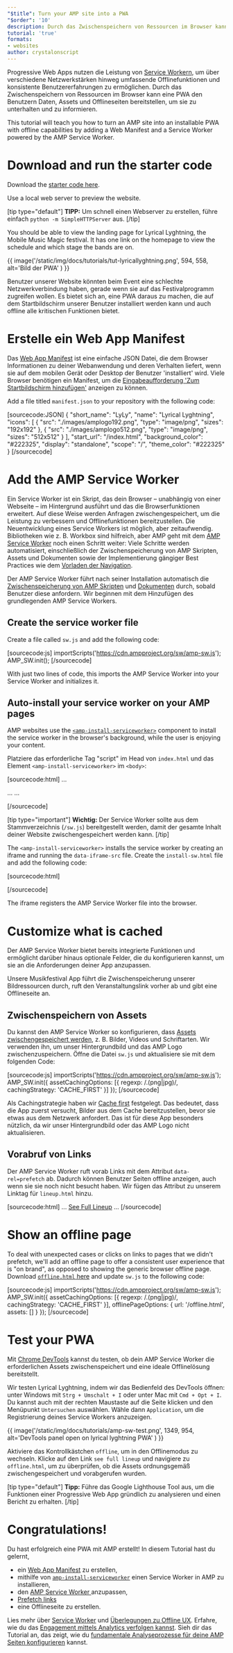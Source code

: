 ```yaml
---
"$title": Turn your AMP site into a PWA
"$order": '10'
description: Durch das Zwischenspeichern von Ressourcen im Browser kann eine PWA den Benutzern Daten, Assets und Offlineseiten bereitstellen, um sie zu unterhalten und zu informieren.
tutorial: 'true'
formats:
- websites
author: crystalonscript
---
```


Progressive Web Apps nutzen die Leistung von [Service Workern](https://developer.mozilla.org/en-US/docs/Web/API/Service_Worker_API), um über verschiedene Netzwerkstärken hinweg umfassende Offlinefunktionen und konsistente Benutzererfahrungen zu ermöglichen. Durch das Zwischenspeichern von Ressourcen im Browser kann eine PWA den Benutzern Daten, Assets und Offlineseiten bereitstellen, um sie zu unterhalten und zu informieren.

This tutorial will teach you how to turn an AMP site into an installable PWA with offline capabilities by adding a Web Manifest and a Service Worker powered by the AMP Service Worker.

# Download and run the starter code

Download the [starter code here](/static/files/tutorials/amptopwa.zip).

Use a local web server to preview the website.

[tip type="default"] **TIPP:** Um schnell einen Webserver zu erstellen, führe einfach `python -m SimpleHTTPServer` aus. [/tip]

You should be able to view the landing page for Lyrical Lyghtning, the Mobile Music Magic festival. It has one link on the homepage to view the schedule and which stage the bands are on.

{{ image('/static/img/docs/tutorials/tut-lyricallyghtning.png', 594, 558, alt='Bild der PWA' ) }}

Benutzer unserer Website könnten beim Event eine schlechte Netzwerkverbindung haben, gerade wenn sie auf das Festivalprogramm zugreifen wollen. Es bietet sich an, eine PWA daraus zu machen, die auf dem Startbildschirm unserer Benutzer installiert werden kann und auch offline alle kritischen Funktionen bietet.

# Erstelle ein Web App Manifest

Das [Web App Manifest](https://developers.google.com/web/fundamentals/web-app-manifest/) ist eine einfache JSON Datei, die dem Browser Informationen zu deiner Webanwendung und deren Verhalten liefert, wenn sie auf dem mobilen Gerät oder Desktop der Benutzer 'installiert' wird. Viele Browser benötigen ein Manifest, um die [Eingabeaufforderung 'Zum Startbildschirm hinzufügen'](https://developers.google.com/web/fundamentals/app-install-banners/) anzeigen zu können.

Add a file titled `manifest.json` to your repository with the following code:

[sourcecode:JSON]
{
"short_name": "LyLy",
"name": "Lyrical Lyghtning",
"icons": [
{
"src": "./images/amplogo192.png",
"type": "image/png",
"sizes": "192x192"
},
{
"src": "./images/amplogo512.png",
"type": "image/png",
"sizes": "512x512"
}
],
"start_url": "/index.html",
"background_color": "#222325",
"display": "standalone",
"scope": "/",
"theme_color": "#222325"
}
[/sourcecode]

# Add the AMP Service Worker

Ein Service Worker ist ein Skript, das dein Browser – unabhängig von einer Webseite – im Hintergrund ausführt und das die Browserfunktionen erweitert. Auf diese Weise werden Anfragen zwischengespeichert, um die Leistung zu verbessern und Offlinefunktionen bereitzustellen. Die Neuentwicklung eines Service Workers ist möglich, aber zeitaufwendig. Bibliotheken wie z. B. Workbox sind hilfreich, aber AMP geht mit dem [AMP Service Worker](https://github.com/ampproject/amp-sw) noch einen Schritt weiter: Viele Schritte werden automatisiert, einschließlich der Zwischenspeicherung von AMP Skripten, Assets und Dokumenten sowie der Implementierung gängiger Best Practices wie dem [Vorladen der Navigation](https://developers.google.com/web/updates/2017/02/navigation-preload).

Der AMP Service Worker führt nach seiner Installation automatisch die [Zwischenspeicherung von AMP Skripten](https://github.com/ampproject/amp-sw/tree/master/src/modules/amp-caching) und [Dokumenten](https://github.com/ampproject/amp-sw/tree/master/src/modules/document-caching) durch, sobald Benutzer diese anfordern. Wir beginnen mit dem Hinzufügen des grundlegenden AMP Service Workers.

## Create the service worker file

Create a file called `sw.js` and add the following code:

[sourcecode:js]
importScripts('https://cdn.ampproject.org/sw/amp-sw.js');
AMP_SW.init();
[/sourcecode]

With just two lines of code, this imports the AMP Service Worker into your Service Worker and initializes it.

## Auto-install your service worker on your AMP pages

AMP websites use the [`<amp-install-serviceworker>`](../../../documentation/components/reference/amp-install-serviceworker.md) component to install the service worker in the browser's background, while the user is enjoying your content.

Platziere das erforderliche Tag "script" im Head von `index.html` und das Element `<amp-install-serviceworker>` im `<body>`:

[sourcecode:html]
…

<script async custom-element="amp-install-serviceworker" src="https://cdn.ampproject.org/v0/amp-install-serviceworker-0.1.js"></script>

…
...
<amp-install-serviceworker src="/sw.js"
           data-iframe-src="install-sw.html"
           layout="nodisplay">
</amp-install-serviceworker>

</body>
[/sourcecode]

[tip type="important"] **Wichtig:** Der Service Worker sollte aus dem Stammverzeichnis (`/sw.js`) bereitgestellt werden, damit der gesamte Inhalt deiner Website zwischengespeichert werden kann. [/tip]

The `<amp-install-serviceworker>` installs the service worker by creating an iframe and running the `data-iframe-src` file. Create the `install-sw.html` file and add the following code:

[sourcecode:html]

<!doctype html>
<title>installing service worker</title>
<script type='text/javascript'>
 if('serviceWorker' in navigator) {
   navigator.serviceWorker.register('./sw.js');
 };
</script>
[/sourcecode]

The iframe registers the AMP Service Worker file into the browser.

# Customize what is cached

Der AMP Service Worker bietet bereits integrierte Funktionen und ermöglicht darüber hinaus optionale Felder, die du konfigurieren kannst, um sie an die Anforderungen deiner App anzupassen.

Unsere Musikfestival App führt die Zwischenspeicherung unserer Bildressourcen durch, ruft den Veranstaltungslink vorher ab und gibt eine Offlineseite an.

## Zwischenspeichern von Assets

Du kannst den AMP Service Worker so konfigurieren, dass [Assets zwischengespeichert werden](https://github.com/ampproject/amp-sw/tree/master/src/modules/asset-caching), z. B. Bilder, Videos und Schriftarten. Wir verwenden ihn, um unser Hintergrundbild und das AMP Logo zwischenzuspeichern. Öffne die Datei `sw.js` und aktualisiere sie mit dem folgenden Code:

[sourcecode:js]
importScripts('https://cdn.ampproject.org/sw/amp-sw.js');
AMP_SW.init({
assetCachingOptions: [{
regexp: /\.(png|jpg)/,
cachingStrategy: 'CACHE_FIRST'
}]
});
[/sourcecode]

Als Cachingstrategie haben wir [Cache first](https://developers.google.com/web/fundamentals/instant-and-offline/offline-cookbook/#cache-falling-back-to-network) festgelegt. Das bedeutet, dass die App zuerst versucht, Bilder aus dem Cache bereitzustellen, bevor sie etwas aus dem Netzwerk anfordert. Das ist für diese App besonders nützlich, da wir unser Hintergrundbild oder das AMP Logo nicht aktualisieren.

## Vorabruf von Links

Der AMP Service Worker ruft vorab Links mit dem Attribut `data-rel=prefetch` ab. Dadurch können Benutzer Seiten offline anzeigen, auch wenn sie sie noch nicht besucht haben. Wir fügen das Attribut zu unserem Linktag für `lineup.html` hinzu.

[sourcecode:html]
...
<a href="/lineup.html" data-rel="prefetch">See Full Lineup</a>
...
[/sourcecode]

# Show an offline page

To deal with unexpected cases or clicks on links to pages that we didn't prefetch, we'll add an offline page to offer a consistent user experience that is "on brand", as opposed to showing the generic browser offline page. Download [`offline.html` here](/static/files/tutorials/offline.zip) and update `sw.js` to the following code:

[sourcecode:js]
importScripts('https://cdn.ampproject.org/sw/amp-sw.js');
AMP_SW.init({
assetCachingOptions: [{
regexp: /\.(png|jpg)/,
cachingStrategy: 'CACHE_FIRST'
}],
offlinePageOptions: {
url: '/offline.html',
assets: []
}
});
[/sourcecode]

# Test your PWA

Mit [Chrome DevTools](https://developers.google.com/web/tools/chrome-devtools/progressive-web-apps) kannst du testen, ob dein AMP Service Worker die erforderlichen Assets zwischenspeichert und eine ideale Offlinelösung bereitstellt.

Wir testen Lyrical Lyghtning, indem wir das Bedienfeld des DevTools öffnen: unter Windows mit `Strg + Umschalt + I` oder unter Mac mit `Cmd + Opt + I`. Du kannst auch mit der rechten Maustaste auf die Seite klicken und den Menüpunkt `Untersuchen` auswählen. Wähle dann `Application`, um die Registrierung deines Service Workers anzuzeigen.

{{ image('/static/img/docs/tutorials/amp-sw-test.png', 1349, 954, alt='DevTools panel open on lyrical lyghtning PWA' ) }}

Aktiviere das Kontrollkästchen `offline`, um in den Offlinemodus zu wechseln. Klicke auf den Link `see full lineup` und navigiere zu `offline.html`, um zu überprüfen, ob die Assets ordnungsgemäß zwischengespeichert und vorabgerufen wurden.

[tip type="default"] **Tipp:** Führe das <a>Google Lighthouse Tool</a> aus, um die Funktionen einer Progressive Web App gründlich zu analysieren und einen Bericht zu erhalten. [/tip]

# Congratulations!

Du hast erfolgreich eine PWA mit AMP erstellt! In diesem Tutorial hast du gelernt,

- ein [Web App Manifest](https://developers.google.com/web/fundamentals/web-app-manifest/) zu erstellen,
- mithilfe von [`amp-install-serviceworker`](../../../documentation/components/reference/amp-install-serviceworker.md) einen Service Worker in AMP zu installieren,
- den [AMP Service Worker ](https://amp.dev/documentation/guides-and-tutorials/optimize-and-measure/amp-as-pwa.html) anzupassen,
- [Prefetch links ](https://developer.mozilla.org/en-US/docs/Web/HTTP/Link_prefetching_FAQ)
- eine Offlineseite zu erstellen.

Lies mehr über [Service Worker](https://amp.dev/documentation/guides-and-tutorials/optimize-and-measure/amp-as-pwa.html) und [Überlegungen zu Offline UX](https://developers.google.com/web/fundamentals/instant-and-offline/offline-ux). Erfahre, wie du das [Engagement mittels Analytics verfolgen kannst](https://amp.dev/documentation/guides-and-tutorials/optimize-measure/configure-analytics/index.html). Sieh dir das Tutorial an, das zeigt, wie du [fundamentale Analyseprozesse für deine AMP Seiten konfigurieren](https://amp.dev/documentation/guides-and-tutorials/optimize-and-measure/tracking-engagement.html) kannst.
